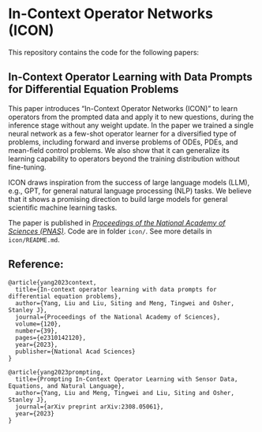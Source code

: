 # In-Context Operator Networks (ICON)

This repository contains the code for the following papers:

## In-Context Operator Learning with Data Prompts for Differential Equation Problems 

This paper introduces “In-Context Operator Networks (ICON)” to learn operators from the prompted data and apply it to new questions, during the inference stage without any weight update. In the paper we trained a single neural network as a few-shot operator learner for a diversified type of problems, including forward and inverse problems of ODEs, PDEs, and mean-field control problems. We also show that it can generalize its learning capability to operators beyond the training distribution without fine-tuning. 

ICON draws inspiration from the success of large language models (LLM), e.g., GPT, for general natural language processing (NLP) tasks. We believe that it shows a promising direction to build large models for general scientific machine learning tasks.

The paper is published in [*Proceedings of the National Academy of Sciences (PNAS)*](https://www.pnas.org/doi/10.1073/pnas.2310142120). Code are in folder `icon/`. See more details in `icon/README.md`.



## Reference:
```
@article{yang2023context,
  title={In-context operator learning with data prompts for differential equation problems},
  author={Yang, Liu and Liu, Siting and Meng, Tingwei and Osher, Stanley J},
  journal={Proceedings of the National Academy of Sciences},
  volume={120},
  number={39},
  pages={e2310142120},
  year={2023},
  publisher={National Acad Sciences}
}

@article{yang2023prompting,
  title={Prompting In-Context Operator Learning with Sensor Data, Equations, and Natural Language},
  author={Yang, Liu and Meng, Tingwei and Liu, Siting and Osher, Stanley J},
  journal={arXiv preprint arXiv:2308.05061},
  year={2023}
}
```


